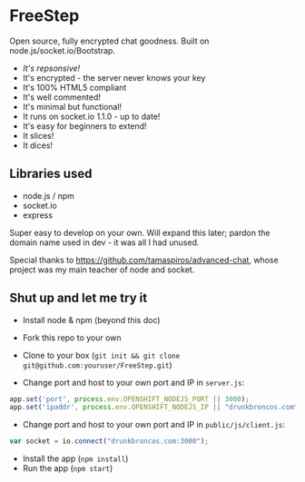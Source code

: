 # FreeStep

Open source, fully encrypted chat goodness. Built on node.js/socket.io/Bootstrap.


* _It's repsonsive!_
* It's encrypted - the server never knows your key
* It's 100% HTML5 compliant
* It's well commented!
* It's minimal but functional!
* It runs on socket.io 1.1.0 - up to date!
* It's easy for beginners to extend!
* It slices!
* It dices!

## Libraries used
<ul>
  <li>node.js / npm</li>
  <li>socket.io</li>
  <li>express</li>
</ul>

Super easy to develop on your own. Will expand this later; pardon the domain name used in dev - it was all I had unused.

Special thanks to https://github.com/tamaspiros/advanced-chat, whose project was my main teacher of node and socket.

## Shut up and let me try it

* Install node & npm (beyond this doc)
* Fork this repo to your own
* Clone to your box (`git init && git clone git@github.com:youruser/FreeStep.git`)

* Change port and host to your own port and IP in `server.js`:
```js
app.set('port', process.env.OPENSHIFT_NODEJS_PORT || 3000);
app.set('ipaddr', process.env.OPENSHIFT_NODEJS_IP || "drunkbroncos.com");
```
* Change port and host to your own port and IP in `public/js/client.js`:
```js
var socket = io.connect("drunkbroncos.com:3000");
```
* Install the app (`npm install`)
* Run the app (`npm start`)
